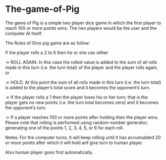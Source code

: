 # The-game-of-Pig
The game of Pig is a simple two player dice game in which the first player to reach 100 or more points wins. The two players would be the user and the computer AI itself:

The Rules of Dice pig game are as follow:

If the player rolls a 2 to 6 then he or she can either

-> ROLL AGAIN. In this case the rolled value is added to the sum of all rolls made in this turn (i.e. the turn total) of the player and the player rolls again, or

-> HOLD. At this point the sum of all rolls made in this turn (i.e. the turn total) is added to the player’s total score and it becomes the opponent’s turn.

-> If the player rolls a 1 then the player loses his or her turn; that is the player gets no new points (i.e. the turn total becomes zero) and it becomes the opponent’s turn.

-> If a player reaches 100 or more points after holding then the player wins. Please note that rolling is performed using random number generator; generating one of the points 1, 2, 3, 4, 5, or 6 for each roll.

Notes: For the computer turns, it will keep rolling until it has accumulated 20 or more points after which it will hold anf give turn to human player.

Also human player goes first automatically.
